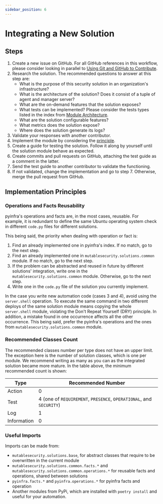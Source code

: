 ```yaml
---
sidebar_position: 6
---
```


# Integrating a New Solution

## Steps

1. Create a new issue on GitHub. For all GitHub references in this workflow, please consider looking in parallel to [Using Git and GitHub to Contribute](Using%20Git%20and%20GitHub%20to%20Contribute.md).
2. Research the solution. The recommended questions to answer at this step are:
    - What is the purpose of this security solution in an organization's infrastructure?
    - What is the architecture of the solution? Does it consist of a tuple of agent and manager server?
    - What are the on-demand features that the solution exposes?
    - What tests can be implemented? Please consider the tests types listed in the index from [Module Architecture](Module%20Architecture.md).
    - What are the solution configurable features?
    - What metrics does the solution expose?
    - Where does the solution generate its logs?
3. Validate your responses with another contributor.
4. Implement the module by considering the [principle](#implementation-principles).
5. Create a guide for testing the solution. Follow it along by yourself until the solution module behave as expected.
6. Create commits and pull requests on GitHub, attaching the test guide as a comment in the latter.
7. Send the test guide to another contributor to validate the functioning.
8. If not validated, change the implementation and go to step 7. Otherwise, merge the pull request from GitHub.

## Implementation Principles

### Operations and Facts Reusability

pyinfra's operations and facts are, in the most cases, reusable. For example, it is redundant to define the same Ubuntu operating system check in different `code.py` files for different solutions.

This being said, the priority when dealing with operation or fact is:
1. Find an already implemented one in pyinfra's index. If no match, go to the next step.
2. Find an already implemented one in `mutablesecurity.solutions.common` module. If no match, go to the next step.
3. If the problem can be abstracted and reused in future by different solutions' integration, write one in the `mutablesecurity.solutions.common` module. Otherwise, go to the next step.
4. Write one in the `code.py` file of the solution you currently implement.

In the case you write new automation code (cases 3 and 4), avoid using the `server.shell` operation. To execute the same command in two different deploys of the same solution module means copying the whole `server.shell` module, violating the Don't Repeat Yourself (DRY) principle. In addition, a mistake found in one occurrence affects all the other occurrence. This being said, prefer the pyinfra's operations and the ones from `mutablesecurity.solutions.common` module.

### Recommended Classes Count

The recommended classes number per type does not have an upper limit. The exception here is the number of solution classes, which is one per module. We recommend writing as many as you can as the integrated solution became more mature. In the table above, the minimum recommended count is shown:

| Type        | Recommended Number                                                  |
|-------------|---------------------------------------------------------------------|
| Action      | 0                                                                   |
| Test        | 4 (one of `REQUIREMENT`, `PRESENCE`, `OPERATIONAL`, and `SECURITY`) |
| Log         | 1                                                                   |
| Information | 0                                                                   |

### Useful Imports

Imports can be made from:
- `mutablesecurity.solutions.base`, for abstract classes that require to be overwritten in the current module
- `mutablesecurity.solutions.common.facts.*` and `mutablesecurity.solutions.common.operations.*` for reusable facts and operations, shared between solutions
- `pyinfra.facts.*` and `pyinfra.operations.*` for pyinfra facts and operation
- Another modules from PyPi, which are installed with `poetry install` and useful for your automation.